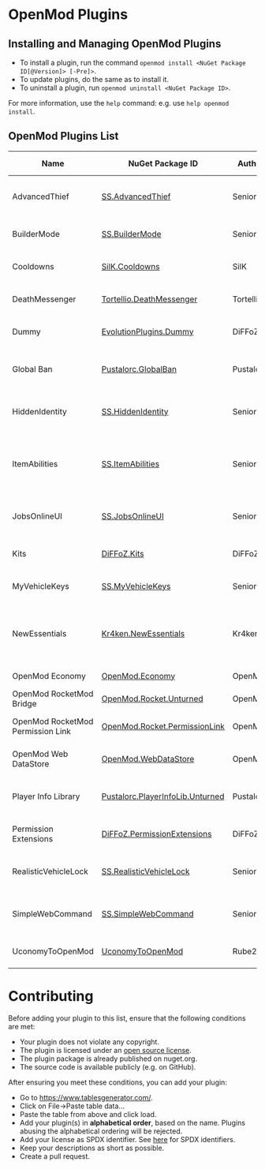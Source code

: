 # OpenMod Plugins

## Installing and Managing OpenMod Plugins
- To install a plugin, run the command `openmod install <NuGet Package ID[@Version]> [-Pre]>`.  
- To update plugins, do the same as to install it.
- To uninstall a plugin, run `openmod uninstall <NuGet Package ID>`.

For more information, use the `help` command: e.g. use `help openmod install`.

## OpenMod Plugins List
| Name                              | NuGet Package ID                                                                                     | Author    | Platform  | Description                                                                                                    | License      | Source Code                                                                                       |
|-----------------------------------|------------------------------------------------------------------------------------------------------|-----------|-----------|----------------------------------------------------------------------------------------------------------------|--------------|---------------------------------------------------------------------------------------------------|
| AdvancedThief                     | [SS.AdvancedThief](https://www.nuget.org/packages/SS.AdvancedThief/)                                 | Senior S  | Unturned  | This plugin add a command to have a best rol in Roleplays servers!                                             | EUPL-1.2     | [GitHub](https://github.com/Senior-S/AdvancedThief/tree/OpenMod)                                  |
| BuilderMode                       | [SS.BuilderMode](https://www.nuget.org/packages/SS.BuilderMode/)                                     | Senior S  | Unturned  | A simple/shitty plugin to build with more facility.                                                            | EUPL-1.2     | [GitHub](https://github.com/Senior-S/BuilderMode-OpenMod)                                         |
| Cooldowns                         | [SilK.Cooldowns](https://www.nuget.org/packages/SilK.Cooldowns/)                                     | SilK      | Universal | A plugin to add cooldowns to commands.                                                                         | EUPL-1.2     | [GitHub](https://github.com/IAmSilK/Cooldowns)                                                    |
| DeathMessenger                    | [Tortellio.DeathMessenger](https://www.nuget.org/packages/Tortellio.DeathMessenger)                  | Tortellio | Unturned  | Sending death messages based on player death causes.                                                           | EUPL-1.2     | [GitHub](https://github.com/Tortellio/DeathMessenger)                                             |
| Dummy                             | [EvolutionPlugins.Dummy](https://www.nuget.org/packages/EvolutionPlugins.Dummy/)                     | DiFFoZ    | Unturned  | Creates a dummy to help with debugging a plugins                                                               | GPL-3.0-only | [GitHub](https://github.com/EvolutionPlugins/Dummy)                                               |
| Global Ban                        | [Pustalorc.GlobalBan](https://www.nuget.org/packages/Pustalorc.GlobalBan/)                           | Pustalorc | Unturned  | Keep bans globally between servers. Supports HWID & IP banning.                                                | EUPL-1.2     | [GitHub](https://github.com/Pustalorc/GlobalBan/)                                                 |
| HiddenIdentity                    | [SS.HiddenIdentity](https://www.nuget.org/packages/ss.hiddenidentity/)                               | Senior S  | Unturned  | Now you can be a good thief, if you have a mask anyone cant see your name!                                     | EUPL-1.2     | [GitHub](https://github.com/Senior-S/HiddenIdentity/tree/OpenMod)                                 |
| ItemAbilities                     | [SS.ItemAbilities](https://www.nuget.org/packages/SS.ItemAbilities/)                                 | Senior S  | Unturned  | You can assign effects (Speed/Jump/Gravity Multiplier) to any item like a Katana or a Hat.                     | EUPL-1.2     | [GitHub](https://github.com/Senior-S/ItemAbilities/tree/OpenMod)                                  |
| JobsOnlineUI                      | [SS.JobsOnlineUI](https://www.nuget.org/packages/ss.jobsonlineui/)                                   | Senior S  | Unturned  | A simple plugin to check the players or jobs online while press a key.                                         | EUPL-1.2     | [GitHub](https://github.com/Senior-S/JobsOnlineUI-OpenMod)                                        |
| Kits                              | [DiFFoZ.Kits](https://www.nuget.org/packages/DiFFoZ.Kits/)                                           | DiFFoZ    | Universal | Universal plugin for OpenMod. Adds a kit system.                                                               | EUPL-1.2     | [GitHub](https://github.com/DiFFoZ/Kits)                                                          |
| MyVehicleKeys                     | [SS.MyVehicleKeys](https://www.nuget.org/packages/SS.MyVehicleKeys/)                                 | Senior S  | Unturned  | A plugin to add a system of keys in your roleplay server.                                                      | EUPL-1.2     | [GitHub](https://github.com/Senior-S/MyVehicleKeys/tree/OpenMod)                                  |
| NewEssentials                     | [Kr4ken.NewEssentials](https://www.nuget.org/packages/Kr4ken.NewEssentials)                          | Kr4ken    | Unturned  | The new essential plugin for Unturned. This project aims to be a replacement for uEssentials built on OpenMod. | GPL-3.0-only | [GitHub](https://github.com/Kr4ken-9/NewEssentials)                                               |
| OpenMod Economy                   | [OpenMod.Economy](https://www.nuget.org/packages/OpenMod.Economy)                                    | OpenMod   | Unturned  | An economy provider for OpenMod                                                                                | EUPL-1.2     | [GitHub](https://github.com/openmodplugins/OpenMod.Economy)                                       |
| OpenMod RocketMod Bridge          | [OpenMod.Rocket.Unturned](https://www.nuget.org/packages/OpenMod.Rocket.Unturned)                    | OpenMod   | Unturned  | Legacy RM4 support for OpenMod                                                                                 | MIT          | [GitHub](https://github.com/openmod/openmod/tree/master/unturned/rocketmod)                       |
| OpenMod RocketMod Permission Link | [OpenMod.Rocket.PermissionLink](https://www.nuget.org/packages/OpenMod.Rocket.PermissionLink)        | OpenMod   | Unturned  | Makes RM4 use OpenMod Permissions                                                                              | EUPL-1.2     | [GitHub](https://github.com/openmod/openmod/tree/master/unturned/rocketmod/Rocket.PermissionLink) |
| OpenMod Web DataStore             | [OpenMod.WebDataStore](https://www.nuget.org/packages/OpenMod.WebDataStore)                          | OpenMod   | Universal | Sync data files such as permissions, roles etc via the web.                                                    | EUPL-1.2     | [GitHub](https://github.com/openmodplugins/OpenMod.WebDataStore)                                  |
| Player Info Library               | [Pustalorc.PlayerInfoLib.Unturned](https://www.nuget.org/packages/Pustalorc.PlayerInfoLib.Unturned/) | Pustalorc | Unturned  | Player Info Library, store information about all your players.                                                 | EUPL-1.2     | [GitHub](https://github.com/Pustalorc/PlayerInfoLib/)                                             |
| Permission Extensions             | [DiFFoZ.PermissionExtensions](https://www.nuget.org/packages/DiFFoZ.PermissionExtensions/)           | DiFFoZ    | Unturned  | Add support prefix, suffix, and color for OpenMod                                                              | GPL-3.0-only | [GitHub](https://github.com/DiFFoZ/PermissionExtensions)                                          |
| RealisticVehicleLock              | [SS.RealisticVehicleLock](https://www.nuget.org/packages/ss.realisticvehiclelock/)                   | Senior S  | Unturned  | A plugin to add more realism to your roleplay server, the name say all!                                        | EUPL-1.2     | [GitHub](https://github.com/Senior-S/RealisticVehicleLock/tree/OpenMod)                           |
| SimpleWebCommand                  | [SS.SimpleWebCommand](https://www.nuget.org/packages/SS.SimpleWebCommand/)                           | Senior S  | Unturned  | A simple plugin to send web request to your players and set urls with a interval.                              | EUPL-1.2     | [GitHub](https://github.com/Senior-S/SimpleWebCommand-OpenMod)                                    |
| UconomyToOpenMod                  | [UconomyToOpenMod](https://www.nuget.org/packages/UconomyToOpenMod)                                  | Rube200   | Unturned  | Support rocketmod plugins to use OpenMod Economy.                                                              | GPL-3.0-only | [GitHub](https://github.com/Rube200/UconomyToOpenMod)                                             |

# Contributing

Before adding your plugin to this list, ensure that the following conditions are met:
* Your plugin does not violate any copyright.
* The plugin is licensed under an [open source license](https://opensource.org/licenses).
* The plugin package is already published on nuget.org.
* The source code is available publicly (e.g. on GitHub).

After ensuring you meet these conditions, you can add your plugin:
- Go to https://www.tablesgenerator.com/.
- Click on File->Paste table data...
- Paste the table from above and click load.
- Add your plugin(s) in **alphabetical order**, based on the name. Plugins abusing the alphabetical ordering will be rejected.
- Add your license as SPDX identifier. See [here](https://spdx.org/licenses/) for SPDX identifiers.
- Keep your descriptions as short as possible.
- Create a pull request.

